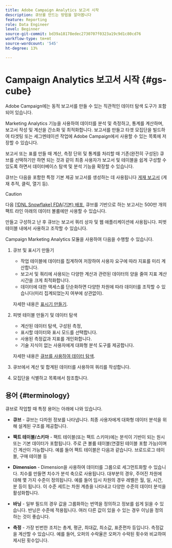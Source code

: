 ```yaml
---
title: Adobe Campaign Analytics 보고서 시작
description: 큐브를 만드는 방법을 알아봅니다
feature: Reporting
role: Data Engineer
level: Beginner
source-git-commit: bd39a18178edec2730707f0323a19c9d1c80cd76
workflow-type: tm+mt
source-wordcount: '545'
ht-degree: 13%

---
```


# Campaign Analytics 보고서 시작 {#gs-cube}

Adobe Campaign에는 동적 보고서를 만들 수 있는 직관적인 데이터 탐색 도구가 포함되어 있습니다.

Marketing Analytics 기능을 사용하여 데이터를 분석 및 측정하고, 통계를 계산하며, 보고서 작성 및 계산을 간소화 및 최적화합니다. 보고서를 만들고 타겟 모집단을 빌드하여 타겟팅 또는 세그멘테이션 작업에 Adobe Campaign에서 사용할 수 있는 목록에 저장할 수 있습니다.

보고서 또는 표를 만들 때 계산, 측정 단위 및 통계를 처리할 때 기존(완전히 구성된) 큐브를 선택하기만 하면 되는 것과 같이 최종 사용자가 보고서 및 테이블을 쉽게 구성할 수 있도록 하면서 데이터베이스 탐색 및 분석 기능을 확장할 수 있습니다. 

큐브는 다음을 포함한 특정 기본 제공 보고서를 생성하는 데 사용됩니다 [게재 보고서](delivery-reports.md) (게재 추적, 클릭, 열기 등).

>[!CAUTION]
>
>다음 [[!DNL Snowflake] FDA(기본) 배포](../architecture/fda-deployment.md), 큐브를 기반으로 하는 보고서는 500만 개의 팩트 라인 아래의 데이터 볼륨에만 사용할 수 있습니다.


만들고 구성하고 난 후 큐브는 보고서 쿼리 상자 및 웹 애플리케이션에 사용됩니다. 피벗 테이블 내에서 사용하고 조작할 수 있습니다.

Campaign Marketing Analytics 모듈을 사용하여 다음을 수행할 수 있습니다.

1. 큐브 및 표시기 만들기

   * 작업 테이블에 데이터를 집계하여 저장하여 사용자 요구에 따라 지표를 미리 계산합니다.
   * 보고서 및 쿼리에 사용되는 다양한 계산과 관련된 데이터의 양을 줄여 지표 계산 시간을 크게 최적화합니다.
   * 데이터에 대한 액세스를 단순화하면 다양한 차원에 따라 데이터를 조작할 수 있습니다(미리 집계되었는지 여부에 상관없이).

   자세한 내용은 [표시기 만들기](cube-indicators.md).

1. 피벗 테이블 만들기 및 데이터 탐색

   * 계산된 데이터 탐색, 구성된 측정,
   * 표시할 데이터와 표시 모드를 선택합니다.
   * 사용된 측정값과 지표를 개인화합니다.
   * 기술 지식이 없는 사용자에게 대화형 분석 도구를 제공합니다.

   자세한 내용은 [큐브를 사용하여 데이터 탐색](cube-tables.md).

1. 큐브에서 계산 및 합계된 데이터를 사용하여 쿼리를 작성합니다.
1. 모집단을 식별하고 목록에서 참조합니다.

## 용어 {#terminology}

큐브로 작업할 때 특정 용어는 아래에 나와 있습니다.

* **큐브** - 큐브는 다차원 정보를 나타냅니다. 최종 사용자에게 대화형 데이터 분석을 위해 설계된 구조를 제공합니다.

* **팩트 테이블/스키마** - 팩트 테이블(또는 팩트 스키마)에는 분석이 기반이 되는 원시 또는 기본 데이터가 포함됩니다. 주로 큰 볼륨 테이블(연결된 테이블 포함 가능)이며 긴 계산이 가능합니다. 예를 들어 팩트 테이블은 다음과 같습니다. 브로드로그 테이블, 구매 테이블 등

* **Dimension** - Dimension을 사용하여 데이터를 그룹으로 세그먼트화할 수 있습니다. 치수를 만들면 치수가 분석 축으로 사용됩니다. 대부분의 경우, 주어진 차원에 대해 몇 가지 수준이 정의됩니다. 예를 들어 임시 차원의 경우 레벨은 월, 일, 시간, 분 등이 됩니다. 이 수준 세트는 차원 계층을 나타내고 다양한 수준의 데이터 분석을 활성화합니다.

* **바닝** - 일부 필드의 경우 값을 그룹화하는 번역을 정의하고 정보를 쉽게 읽을 수 있습니다. 반닝은 수준에 적용됩니다. 여러 다른 값이 있을 수 있는 경우 이닝을 정의하는 것이 좋습니다.

* **측정** - 가장 빈번한 조치는 총계, 평균, 최대값, 최소값, 표준편차 등입니다. 측정값을 계산할 수 있습니다. 예를 들어, 오퍼의 수락율은 오퍼가 수락된 횟수와 비교하여 제시된 횟수입니다.
